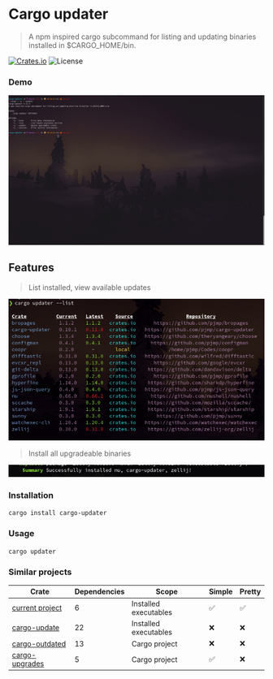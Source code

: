 # Cargo updater

> A npm inspired cargo subcommand for listing and updating binaries installed in $CARGO_HOME/bin.


[![Crates.io](https://img.shields.io/crates/v/cargo-updater)](https://crates.io/crates/cargo-updater)
![License](https://img.shields.io/crates/l/cargo-updater)


### Demo

[![Demo](./demos/demo.gif)](./demos/demo.gif)

## Features

> List installed, view available updates

[![List installed](./demos/list.png)](./demos/list.png)

> Install all upgradeable binaries

[![Summary](./demos/final.png)](./demos/final.png)


### Installation

```shell
cargo install cargo-updater
```

### Usage

```shell
cargo updater
```

### Similar projects

| Crate | Dependencies | Scope | Simple | Pretty <!-- beauty lies in the eyes of the beholder --> |
| - | - | - | - | - |
| [current project](https://crates.io/crates/cargo-updater) | 6 | Installed executables | ✅ | ✅ |
| [cargo-update](https://crates.io/crates/cargo-update) | 22 | Installed executables | ❌ | ❌ |
| [cargo-outdated](https://crates.io/crates/cargo-outdated) | 13 | Cargo project | ❌ | ❌ |
| [cargo-upgrades](https://crates.io/crates/cargo-upgrades) | 5 | Cargo project | ✅ | ❌ |
